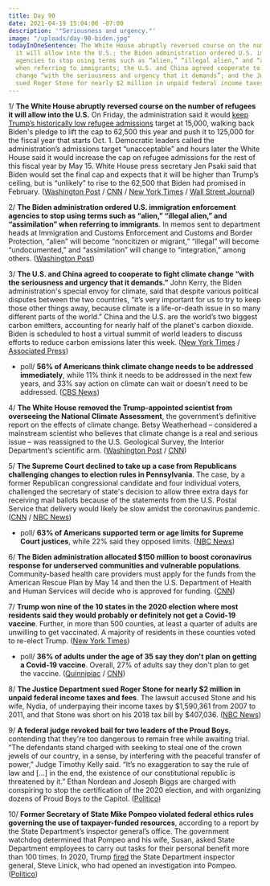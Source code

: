 ```yaml
---
title: Day 90
date: 2021-04-19 15:04:00 -07:00
description: '"Seriousness and urgency."'
image: "/uploads/day-90-biden.jpg"
todayInOneSentence: The White House abruptly reversed course on the number of refugees
  it will allow into the U.S.; the Biden administration ordered U.S. immigration enforcement
  agencies to stop using terms such as “alien,” “illegal alien,” and “assimilation”
  when referring to immigrants; the U.S. and China agreed cooperate to fight climate
  change “with the seriousness and urgency that it demands”; and the Justice Department
  sued Roger Stone for nearly $2 million in unpaid federal income taxes and fees.
---
```


1/ **The White House abruptly reversed course on the number of refugees it will allow into the U.S.** On Friday, the administration said it would [keep Trump’s historically low refugee admissions](https://whatthefuckjusthappenedtoday.com/2021/04/16/day-87/#1-biden-will-keep-trump%E2%80%99s-historical) target at 15,000, walking back Biden's pledge to lift the cap to 62,500 this year and push it to 125,000 for the fiscal year that starts Oct. 1. Democratic leaders called the administration’s admissions target “unacceptable” and hours later the White House said it would increase the cap on refugee admissions for the rest of this fiscal year by May 15. White House press secretary Jen Psaki said that Biden would set the final cap and expects that it will be higher than Trump’s ceiling, but is “unlikely” to rise to the 62,500 that Biden had promised in February. ([Washington Post](https://www.washingtonpost.com/politics/biden-administration-to-keep-refugee-cap-at-trumps-level-far-less-than-what-it-proposed-to-congress/2021/04/16/02c099da-9ece-11eb-b7a8-014b14aeb9e4_story.html) / [CNN](https://www.cnn.com/2021/04/16/politics/biden-refugee-cap/index.html) / [New York Times](https://www.nytimes.com/live/2021/04/16/us/biden-news-today/biden-refugees-cap) / [Wall Street Journal](https://www.wsj.com/articles/biden-to-keep-refugee-limit-at-record-low-but-scrap-restrictions-set-by-trump-11618591787))

2/ **The Biden administration ordered U.S. immigration enforcement agencies to stop using terms such as “alien,” “illegal alien,” and “assimilation” when referring to immigrants**. In memos sent to department heads at Immigration and Customs Enforcement and Customs and Border Protection, “alien” will become “noncitizen or migrant,” “illegal” will become “undocumented,” and “assimilation” will change to “integration,” among others. ([Washington Post](https://www.washingtonpost.com/immigration/illegal-alien-assimilation/2021/04/19/9a2f878e-9ebc-11eb-b7a8-014b14aeb9e4_story.html))

3/ **The U.S. and China agreed to cooperate to fight climate change “with the seriousness and urgency that it demands.”** John Kerry, the Biden administration's special envoy for climate, said that despite various political disputes between the two countries, “it’s very important for us to try to keep those other things away, because climate is a life-or-death issue in so many different parts of the world.” China and the U.S. are the world’s two biggest carbon emitters, accounting for nearly half of the planet's carbon dioxide. Biden is scheduled to host a virtual summit of world leaders to discuss efforts to reduce carbon emissions later this week. ([New York Times](https://www.nytimes.com/2021/04/17/world/asia/china-us-emissions.html) / [Associated Press](https://apnews.com/article/joe-biden-climate-shanghai-climate-change-john-kerry-905125d79b6c31940b8747df86c2a87a))

* poll/ **56% of Americans think climate change needs to be addressed immediately**, while 11% think it needs to be addressed in the next few years, and 33% say action on climate can wait or doesn't need to be addressed. ([CBS News](https://www.cbsnews.com/news/climate-change-opinion-poll-04-18-2021/))

4/ **The White House removed the Trump-appointed scientist from overseeing the National Climate Assessment**, the government’s definitive report on the effects of climate change. Betsy Weatherhead – considered a mainstream scientist who believes that climate change is a real and serious issue – was reassigned to the U.S. Geological Survey, the Interior Department’s scientific arm. ([Washington Post](https://www.washingtonpost.com/weather/2021/04/18/betsy-weatherhead-removed-white-house/) / [CNN](https://www.cnn.com/2021/04/19/politics/white-house-removes-trump-era-scientist/index.html))

5/ **The Supreme Court declined to take up a case from Republicans challenging changes to election rules in Pennsylvania**. The case, by a former Republican congressional candidate and four individual voters, challenged the secretary of state's decision to allow three extra days for receiving mail ballots because of the statements from the U.S. Postal Service that delivery would likely be slow amidst the coronavirus pandemic. ([CNN](https://www.cnn.com/2021/04/19/politics/supreme-court-tosses-gop-2020-election-challenge/index.html) / [NBC News](https://www.nbcnews.com/politics/supreme-court/supreme-court-won-t-hear-republican-challenge-pennsylvania-ballot-deadline-n1264505))

* poll/ **63% of Americans supported term or age limits for Supreme Court justices**, while 22% said they opposed limits. ([NBC News](https://www.nbcnews.com/politics/supreme-court/most-americans-want-end-lifetime-supreme-court-appointments-justices-n1264423))

6/ **The Biden administration allocated $150 million to boost coronavirus response for underserved communities and vulnerable populations**. Community-based health care providers must apply for the funds from the American Rescue Plan by May 14 and then the U.S. Department of Health and Human Services will decide who is approved for funding. ([CNN](https://www.cnn.com/2021/04/19/politics/american-rescue-plan-funding-vulnerable-communities/index.html))

7/ **Trump won nine of the 10 states in the 2020 election where most residents said they would probably or definitely not get a Covid-19 vaccine**. Further, in more than 500 counties, at least a quarter of adults are unwilling to get vaccinated. A majority of residents in these counties voted to re-elect Trump. ([New York Times](https://www.nytimes.com/interactive/2021/04/17/us/vaccine-hesitancy-politics.html))

* poll/ **36% of adults under the age of 35 say they don't plan on getting a Covid-19 vaccine**. Overall, 27% of adults say they don't plan to get the vaccine. ([Quinnipiac](https://poll.qu.edu/national/release-detail?ReleaseID=3695) / [CNN](https://www.cnn.com/2021/04/18/politics/young-americans-vaccines-analysis/index.html))

8/ **The Justice Department sued Roger Stone for nearly $2 million in unpaid federal income taxes and fees**. The lawsuit accused Stone and his wife, Nydia, of underpaying their income taxes by $1,590,361 from 2007 to 2011, and that Stone was short on his 2018 tax bill by $407,036. ([NBC News](https://www.nbcnews.com/politics/justice-department/justice-department-sues-trump-ally-roger-stone-alleging-millions-unpaid-n1264372))

9/ **A federal judge revoked bail for two leaders of the Proud Boys**, contending that they're too dangerous to remain free while awaiting trial. “The defendants stand charged with seeking to steal one of the crown jewels of our country, in a sense, by interfering with the peaceful transfer of power,” Judge Timothy Kelly said. “It’s no exaggeration to say the rule of law and \[...\] in the end, the existence of our constitutional republic is threatened by it.” Ethan Nordean and Joseph Biggs are charged with conspiring to stop the certification of the 2020 election, and with organizing dozens of Proud Boys to the Capitol. ([Politico](https://www.politico.com/news/2021/04/19/judge-revoke-bail-proud-boy-leaders-483099))

10/ **Former Secretary of State Mike Pompeo violated federal ethics rules governing the use of taxpayer-funded resources**, according to a report by the State Department’s inspector general’s office. The government watchdog determined that Pompeo and his wife, Susan, asked State Department employees to carry out tasks for their personal benefit more than 100 times. In 2020, Trump [fired](https://whatthefuckjusthappenedtoday.com/2020/05/18/day-1215/#3-trump-fired-the-state-department-i) the State Department inspector general, Steve Linick, who had opened an investigation into Pompeo. ([Politico](https://www.politico.com/news/2021/04/16/pompeos-violated-rules-on-use-of-state-department-resources-ig-finds-482500))
